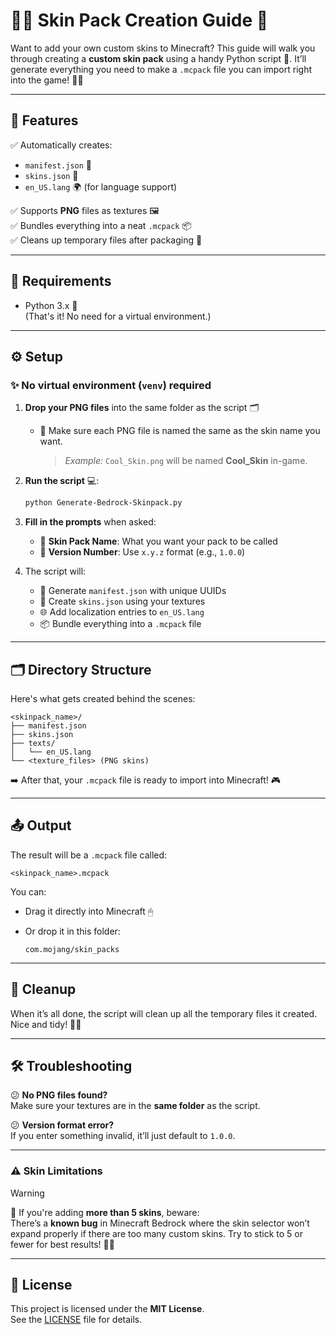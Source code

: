 # 🧑‍🎨 Skin Pack Creation Guide 🎒

Want to add your own custom skins to Minecraft? This guide will walk you through creating a **custom skin pack** using a handy Python script 🐍. It’ll generate everything you need to make a `.mcpack` file you can import right into the game! 🧱🚀

---

## 🌟 Features

✅ Automatically creates:

- `manifest.json` 📜  
- `skins.json` 👕  
- `en_US.lang` 🌍 (for language support)  

✅ Supports **PNG** files as textures 🖼  
✅ Bundles everything into a neat `.mcpack` 📦  
✅ Cleans up temporary files after packaging 🧹  

---

## 🧰 Requirements

- Python 3.x 🐍  
(That's it! No need for a virtual environment.)

---

## ⚙️ Setup

### ✨ No virtual environment (`venv`) required

1. **Drop your PNG files** into the same folder as the script 🗂  
   - 📝 Make sure each PNG file is named the same as the skin name you want.  
     > *Example:* `Cool_Skin.png` will be named **Cool_Skin** in-game.

2. **Run the script** 💻:

   ```bash
   python Generate-Bedrock-Skinpack.py
   ```

3. **Fill in the prompts** when asked:
   - 🎨 **Skin Pack Name**: What you want your pack to be called
   - 🔢 **Version Number**: Use `x.y.z` format (e.g., `1.0.0`)

4. The script will:
   - 🧾 Generate `manifest.json` with unique UUIDs
   - 👤 Create `skins.json` using your textures
   - 🌐 Add localization entries to `en_US.lang`
   - 📦 Bundle everything into a `.mcpack` file

---

## 🗂 Directory Structure

Here's what gets created behind the scenes:

```plaintext
<skinpack_name>/
├── manifest.json
├── skins.json
├── texts/
│   └── en_US.lang
└── <texture_files> (PNG skins)
```

➡️ After that, your `.mcpack` file is ready to import into Minecraft! 🎮

---

## 📤 Output

The result will be a `.mcpack` file called:

```plaintext
<skinpack_name>.mcpack
```

You can:

- Drag it directly into Minecraft 🖱  
- Or drop it in this folder:  

  ```plaintext
  com.mojang/skin_packs
  ```

---

## 🧽 Cleanup

When it’s all done, the script will clean up all the temporary files it created. Nice and tidy! 🧼✨

---

## 🛠 Troubleshooting

😕 **No PNG files found?**  
Make sure your textures are in the **same folder** as the script.

😕 **Version format error?**  
If you enter something invalid, it’ll just default to `1.0.0`.

---

### ⚠️ Skin Limitations

> [!WARNING]
> 🚧 If you're adding **more than 5 skins**, beware:  
> There’s a **known bug** in Minecraft Bedrock where the skin selector won’t expand properly if there are too many custom skins. Try to stick to 5 or fewer for best results! 🙅‍♂️

---

## 📄 License

This project is licensed under the **MIT License**.  
See the [LICENSE](LICENSE) file for details.
